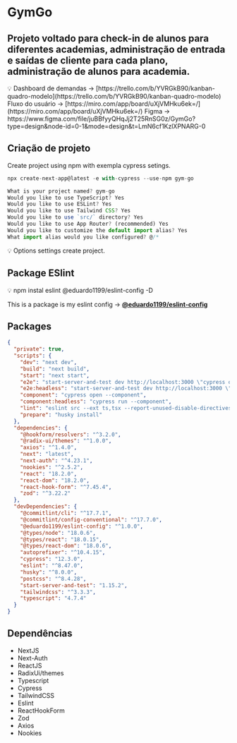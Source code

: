 # GymGo

## Projeto voltado para check-in de alunos para diferentes academias, administração de entrada e saídas de cliente para cada plano, administração de alunos para academia.

<aside>
💡 Dashboard de demandas → [https://trello.com/b/YVRGkB90/kanban-quadro-modelo](https://trello.com/b/YVRGkB90/kanban-quadro-modelo)
Fluxo do usuário → [https://miro.com/app/board/uXjVMHku6ek=/](https://miro.com/app/board/uXjVMHku6ek=/)
Figma → https://www.figma.com/file/juBBfyyQHqJj2T25RnSG0z/GymGo?type=design&node-id=0-1&mode=design&t=LmN6cf1KzlXPNARG-0

</aside>

## Criação de projeto

Create project using npm with exempla cypress setings.

```jsx
npx create-next-app@latest -e with-cypress --use-npm gym-go

What is your project named? gym-go
Would you like to use TypeScript? Yes
Would you like to use ESLint? Yes
Would you like to use Tailwind CSS? Yes
Would you like to use `src/` directory? Yes
Would you like to use App Router? (recommended) Yes
Would you like to customize the default import alias? Yes
What import alias would you like configured? @/*
```

<aside>
💡 Options settings create project.

</aside>

## Package ESlint

<aside>
💡 npm instal eslint @eduardo1199/eslint-config -D

</aside>

This is a package is my eslint config → ****[@eduardo1199/eslint-config](https://www.npmjs.com/package/@eduardo1199/eslint-config)****

## Packages

```json
{
  "private": true,
  "scripts": {
    "dev": "next dev",
    "build": "next build",
    "start": "next start",
    "e2e": "start-server-and-test dev http://localhost:3000 \"cypress open --e2e\"",
    "e2e:headless": "start-server-and-test dev http://localhost:3000 \"cypress run --e2e\"",
    "component": "cypress open --component",
    "component:headless": "cypress run --component",
    "lint": "eslint src --ext ts,tsx --report-unused-disable-directives --max-warnings 0 --fix",
    "prepare": "husky install"
  },
  "dependencies": {
    "@hookform/resolvers": "^3.2.0",
    "@radix-ui/themes": "^1.0.0",
    "axios": "^1.4.0",
    "next": "latest",
    "next-auth": "^4.23.1",
    "nookies": "^2.5.2",
    "react": "18.2.0",
    "react-dom": "18.2.0",
    "react-hook-form": "^7.45.4",
    "zod": "^3.22.2"
  },
  "devDependencies": {
    "@commitlint/cli": "^17.7.1",
    "@commitlint/config-conventional": "^17.7.0",
    "@eduardo1199/eslint-config": "^1.0.0",
    "@types/node": "18.0.6",
    "@types/react": "18.0.15",
    "@types/react-dom": "18.0.6",
    "autoprefixer": "^10.4.15",
    "cypress": "12.3.0",
    "eslint": "^8.47.0",
    "husky": "^8.0.0",
    "postcss": "^8.4.28",
    "start-server-and-test": "1.15.2",
    "tailwindcss": "^3.3.3",
    "typescript": "4.7.4"
  }
}
```

## Dependências

- NextJS
- Next-Auth
- ReactJS
- RadixUi/themes
- Typescript
- Cypress
- TailwindCSS
- Eslint
- ReactHookForm
- Zod
- Axios
- Nookies